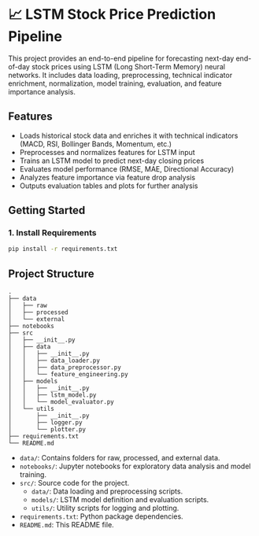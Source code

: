 # 📈 LSTM Stock Price Prediction Pipeline

This project provides an end-to-end pipeline for forecasting next-day end-of-day stock prices using LSTM (Long Short-Term Memory) neural networks. It includes data loading, preprocessing, technical indicator enrichment, normalization, model training, evaluation, and feature importance analysis.

## Features

- Loads historical stock data and enriches it with technical indicators (MACD, RSI, Bollinger Bands, Momentum, etc.)
- Preprocesses and normalizes features for LSTM input
- Trains an LSTM model to predict next-day closing prices
- Evaluates model performance (RMSE, MAE, Directional Accuracy)
- Analyzes feature importance via feature drop analysis
- Outputs evaluation tables and plots for further analysis

## Getting Started

### 1. Install Requirements

```sh
pip install -r requirements.txt
```

## Project Structure

```
.
├── data
│   ├── raw
│   ├── processed
│   └── external
├── notebooks
├── src
│   ├── __init__.py
│   ├── data
│   │   ├── __init__.py
│   │   ├── data_loader.py
│   │   ├── data_preprocessor.py
│   │   └── feature_engineering.py
│   ├── models
│   │   ├── __init__.py
│   │   ├── lstm_model.py
│   │   └── model_evaluator.py
│   └── utils
│       ├── __init__.py
│       ├── logger.py
│       └── plotter.py
├── requirements.txt
└── README.md
```

- `data/`: Contains folders for raw, processed, and external data.
- `notebooks/`: Jupyter notebooks for exploratory data analysis and model training.
- `src/`: Source code for the project.
  - `data/`: Data loading and preprocessing scripts.
  - `models/`: LSTM model definition and evaluation scripts.
  - `utils/`: Utility scripts for logging and plotting.
- `requirements.txt`: Python package dependencies.
- `README.md`: This README file.



